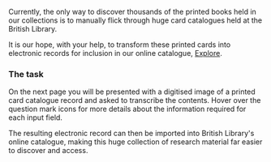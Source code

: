 Currently, the only way to discover thousands of the printed books held in our
collections is to manually flick through huge card catalogues held at the British Library.

It is our hope, with your help, to transform these printed cards into electronic
records for inclusion in our online catalogue, [Explore](http://explore.bl.uk/).

### The task

On the next page you will be presented with a digitised image of a printed card
catalogue record and asked to transcribe the contents. Hover over the question
mark icons for more details about the information required for each input field.

The resulting electronic record can then be imported into British Library's online
catalogue, making this huge collection of research material far easier to discover
and access.
